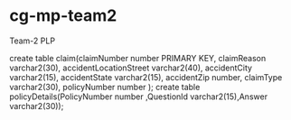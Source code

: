 # cg-mp-team2
Team-2 PLP

create table claim(claimNumber number PRIMARY KEY, 
	              claimReason varchar2(30), 
	              accidentLocationStreet varchar2(40),
	              accidentCity varchar2(15), 
	              accidentState varchar2(15), 
	              accidentZip number, 
	              claimType varchar2(30), 
	               policyNumber number );
create table policyDetails(PolicyNumber number ,QuestionId varchar2(15),Answer varchar2(30));
